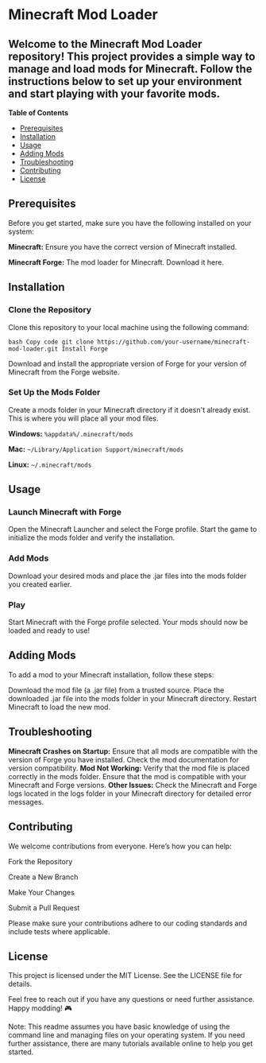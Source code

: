 # Minecraft Mod Loader

## Welcome to the Minecraft Mod Loader repository! This project provides a simple way to manage and load mods for Minecraft. Follow the instructions below to set up your environment and start playing with your favorite mods.

**Table of Contents**

* [Prerequisites](https://github.com/csteel217/MinecraftMods/new/main?filename=README.md#prerequisites)
* [Installation](https://github.com/csteel217/MinecraftMods/new/main?filename=README.md#installation)
* [Usage](https://github.com/csteel217/MinecraftMods/new/main?filename=README.md#usage)
* [Adding Mods](https://github.com/csteel217/MinecraftMods/new/main?filename=README.md#adding-mods)
* [Troubleshooting](https://github.com/csteel217/MinecraftMods/new/main?filename=README.md#troubleshooting)
* [Contributing](https://github.com/csteel217/MinecraftMods/new/main?filename=README.md#contributing)
* [License](https://github.com/csteel217/MinecraftMods/new/main?filename=README.md#license)

## Prerequisites

Before you get started, make sure you have the following installed on your system:

**Minecraft:** Ensure you have the correct version of Minecraft installed.

**Minecraft Forge:** The mod loader for Minecraft. Download it here.

## Installation

### Clone the Repository

Clone this repository to your local machine using the following command:

`bash
Copy code
git clone https://github.com/your-username/minecraft-mod-loader.git
Install Forge`

Download and install the appropriate version of Forge for your version of Minecraft from the Forge website.

### Set Up the Mods Folder

Create a mods folder in your Minecraft directory if it doesn't already exist. This is where you will place all your mod files.

**Windows:** `%appdata%/.minecraft/mods`

**Mac:** `~/Library/Application Support/minecraft/mods`

**Linux:** `~/.minecraft/mods`

## Usage

### Launch Minecraft with Forge

Open the Minecraft Launcher and select the Forge profile. Start the game to initialize the mods folder and verify the installation.

### Add Mods

Download your desired mods and place the .jar files into the mods folder you created earlier.

### Play

Start Minecraft with the Forge profile selected. Your mods should now be loaded and ready to use!

## Adding Mods

To add a mod to your Minecraft installation, follow these steps:

Download the mod file (a .jar file) from a trusted source.
Place the downloaded .jar file into the mods folder in your Minecraft directory.
Restart Minecraft to load the new mod.

## Troubleshooting

**Minecraft Crashes on Startup:** Ensure that all mods are compatible with the version of Forge you have installed. Check the mod documentation for version compatibility.
**Mod Not Working:** Verify that the mod file is placed correctly in the mods folder. Ensure that the mod is compatible with your Minecraft and Forge versions.
**Other Issues:** Check the Minecraft and Forge logs located in the logs folder in your Minecraft directory for detailed error messages.

## Contributing

We welcome contributions from everyone. Here’s how you can help:

Fork the Repository

Create a New Branch

Make Your Changes

Submit a Pull Request

Please make sure your contributions adhere to our coding standards and include tests where applicable.

## License

This project is licensed under the MIT License. See the LICENSE file for details.

Feel free to reach out if you have any questions or need further assistance. Happy modding! 🎮

Note: This readme assumes you have basic knowledge of using the command line and managing files on your operating system. If you need further assistance, there are many tutorials available online to help you get started.
